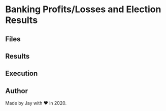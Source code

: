 # Banking Profits/Losses and Election Results

## Files

## Results

## Execution

## Author

Made by Jay with :heart: in 2020.
